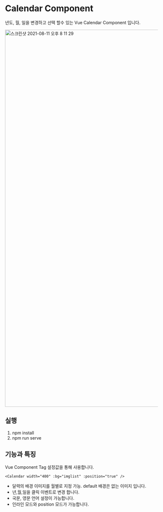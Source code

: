 # Calendar Component

년도, 월, 일을 변경하고 선택 할수 있는 Vue Calendar Component 입니다.

<img width="1241" alt="스크린샷 2021-08-11 오후 8 11 29" src="https://user-images.githubusercontent.com/52125590/129307869-75f4b5e6-c0d5-4593-87ab-f97f03763fd0.png">

## 실행
1. npm install
2. npm run serve

## 기능과 특징

Vue Component Tag 설정값을 통해 사용합니다.
```vue
<Calendar width="400" :bg="imglist" :position="true" />
```
- 달력의 배경 이미지를 월별로 지정 가능.
default 배경은 없는 이미지 입니다.
- 년,월,일을 클릭 이벤트로 변경 합니다.
- 국문, 영문 언어 설정이 가능합니다. 
- 인라인 모드와 position 모드가 가능합니다.
